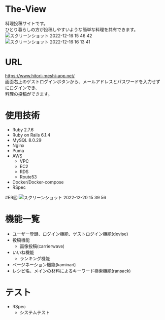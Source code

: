 # The-View
  料理投稿サイトです。</br>
  ひとり暮らしの方が投稿しやすいような簡単な料理を共有できます。</br>
 ![スクリーンショット 2022-12-16 15 46 42](https://user-images.githubusercontent.com/106238399/208042801-34d7370a-c0a0-4838-874d-451c1f8f9278.jpg)
 ![スクリーンショット 2022-12-16 16 13 41](https://user-images.githubusercontent.com/106238399/208043995-422e659f-fad8-406d-a97b-2165e0164e5f.jpg)

# URL
https://www.hitori-meshi-app.net/ </br>
画面右上のゲストログインボタンから、メールアドレスとパスワードを入力せずにログインでき、</br>
料理の投稿ができます。

# 使用技術
- Ruby 2.7.6
- Ruby on Rails 6.1.4
- MySQL  8.0.29
- Nginx
- Puma
- AWS
  - VPC
  - EC2
  - RDS
  - Route53
- Docker/Docker-compose
- RSpec

#ER図
![スクリーンショット 2022-12-20 15 39 56](https://user-images.githubusercontent.com/106238399/208600741-27b5222c-7752-4861-9a0e-8349205fa1e4.jpg)

# 機能一覧
- ユーザー登録、ログイン機能、ゲストログイン機能(devise)
- 投稿機能
  - 画像投稿(carrierwave)
- いいね機能
  - ランキング機能
- ページネーション機能(kaminari)
- レシピ名、メインの材料によるキーワード検索機能(ransack)

# テスト
- RSpec
  - システムテスト
